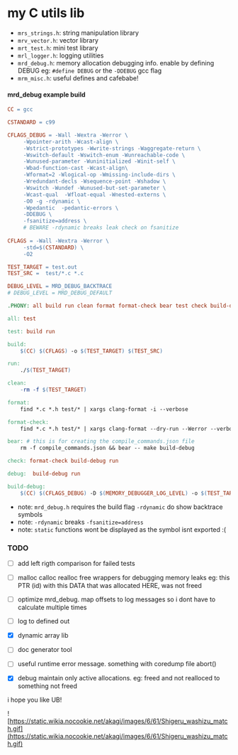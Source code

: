 # my C utils lib

- `mrs_strings.h`: string manipulation library
- `mrv_vector.h`: vector library
- `mrt_test.h`: mini test library 
- `mrl_logger.h`: logging utilities 
- `mrd_debug.h`: memory allocation debugging info. enable by defining DEBUG eg: `#define DEBUG` or the `-DDEBUG` gcc flag
- `mrm_misc.h`: useful defines and cafebabe!

#### mrd_debug example build
```Makefile
CC = gcc

CSTANDARD = c99

CFLAGS_DEBUG = -Wall -Wextra -Werror \
	 -Wpointer-arith -Wcast-align \
     -Wstrict-prototypes -Wwrite-strings -Waggregate-return \
     -Wswitch-default -Wswitch-enum -Wunreachable-code \
	 -Wunused-parameter -Wuninitialized -Winit-self \
 	 -Wbad-function-cast -Wcast-align\
	 -Wformat=2 -Wlogical-op -Wmissing-include-dirs \
     -Wredundant-decls -Wsequence-point -Wshadow \
	 -Wswitch -Wundef -Wunused-but-set-parameter \
	 -Wcast-qual  -Wfloat-equal -Wnested-externs \
	 -O0 -g -rdynamic \
	 -Wpedantic  -pedantic-errors \
     -DDEBUG \
	 -fsanitize=address \
     # BEWARE -rdynamic breaks leak check on fsanitize
	 
CFLAGS = -Wall -Wextra -Werror \
	 -std=$(CSTANDARD) \
	 -O2

TEST_TARGET = test.out
TEST_SRC =  test/*.c *.c

DEBUG_LEVEL = MRD_DEBUG_BACKTRACE
# DEBUG_LEVEL = MRD_DEBUG_DEFAULT

.PHONY: all build run clean format format-check bear test check build-debugger-preload debug build-debug 

all: test

test: build run

build:
	$(CC) $(CFLAGS) -o $(TEST_TARGET) $(TEST_SRC)

run:
	./$(TEST_TARGET)

clean:
	-rm -f $(TEST_TARGET)

format:
	find *.c *.h test/* | xargs clang-format -i --verbose

format-check:
	find *.c *.h test/* | xargs clang-format --dry-run --Werror --verbose

bear: # this is for creating the compile_commands.json file
	rm -f compile_commands.json && bear -- make build-debug

check: format-check build-debug run

debug:  build-debug run

build-debug:
	$(CC) $(CFLAGS_DEBUG) -D $(MEMORY_DEBUGGER_LOG_LEVEL) -o $(TEST_TARGET) $(TEST_SRC)
```
- note: `mrd_debug.h` requires the build flag `-rdynamic` do show backtrace symbols
- note: `-rdynamic` breaks `-fsanitize=address`
- note: `static` functions wont be displayed as the symbol isnt exported :(



### TODO
- [ ] add left rigth comparison for failed tests 
- [ ] malloc calloc realloc free wrappers for debugging memory leaks eg: this PTR (id) with this DATA that was allocated HERE, was not freed
- [ ] optimize mrd_debug. map offsets to log messages so i dont have to calculate multiple times
- [ ] log to defined out 
- [x] dynamic array lib
- [ ] doc generator tool 
- [ ] useful runtime error message. something with coredump file abort()
- [x] debug maintain only active allocations. eg: freed and not realloced to something not freed


i hope you like UB!


![https://static.wikia.nocookie.net/akagi/images/6/61/Shigeru_washizu_match.gif](https://static.wikia.nocookie.net/akagi/images/6/61/Shigeru_washizu_match.gif)
